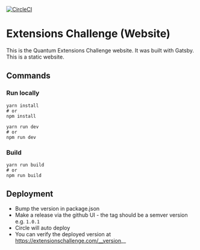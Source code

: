 
[![CircleCI](https://circleci.com/gh/mozilla/extensions-challenge/tree/master.svg?style=svg)](https://circleci.com/gh/mozilla/extensions-challenge/tree/master)

# Extensions Challenge (Website)

This is the Quantum Extensions Challenge website. It was built with Gatsby. This is a static website.

## Commands

### Run locally

```
yarn install 
# or
npm install
```

```
yarn run dev
# or
npm run dev
```

### Build

```
yarn run build
# or
npm run build
```

## Deployment

* Bump the version in package.json
* Make a release via the github UI - the tag should be a semver version e.g. `1.0.1`
* Circle will auto deploy
* You can verify the deployed version at https://extensionschallenge.com/__version__
